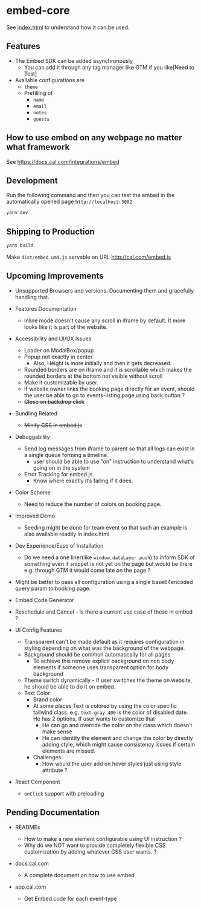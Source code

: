# embed-core

See [index.html](index.html) to understand how it can be used.

## Features

- The Embed SDK can be added asynchronously
  - You can add it through any tag manager like GTM if you like[Need to Test]
- Available configurations are
  - `theme`
  - Prefilling of
    - `name`
    - `email`
    - `notes`
    - `guests`

## How to use embed on any webpage no matter what framework
See <https://docs.cal.com/integrations/embed>

## Development

Run the following command and then you can test the embed in the automatically opened page `http://localhost:3002`

```bash
yarn dev
```

## Shipping to Production

```bash
yarn build
```

Make `dist/embed.umd.js` servable on URL <http://cal.com/embed.js>

## Upcoming Improvements

- Unsupported Browsers and versions. Documenting them and gracefully handling that.
- Features Documentation
  - Inline mode doesn't cause any scroll in iframe by default. It more looks like it is part of the website.
- Accessibility and UI/UX Issues
  - Loader on ModalBox/popup
  - Popup not exactly in center. 
    - Also, Height is more initially and then it gets decreased.
  - Rounded borders are on iframe and it is scrollable which makes the rounded borders at the bottom not visible without scroll
  - Make it customizable by user.
  - If website owner links the booking page directly for an event, should the user be able to go to events-listing page using back button ?
  - ~~Close on backdrop click~~

- Bundling Related
  - ~~Minify CSS in embed.js~~

- Debuggability
  - Send log messages from iframe to parent so that all logs can exist in a single queue forming a timeline.
    - user should be able to use "on" instruction to understand what's going on in the system
  - Error Tracking for embed.js
    - Know where exactly it’s failing if it does.
- Color Scheme
  - Need to reduce the number of colors on booking page. 
- Improved Demo
  - Seeding might be done for team event so that such an example is also available readily in index.html

- Dev Experience/Ease of Installation
  - Do we need a one liner(like `window.dataLayer.push`) to inform SDK of something even if snippet is not yet on the page but would be there e.g. through GTM it would come late on the page ?
- Might be better to pass all configuration using a single base64encoded query param to booking page.
- Embed Code Generator
- Reschedule and Cancel - Is there a current use case of these in embed ?
- UI Config Features
  - Transparent can't be made default as it requires configuration in styling depending on what was the background of the webpage.
  - Background should be common automatically for all pages
    - To achieve this remove explicit background on non body elements if someone uses transparent option for body background
  - Theme switch dynamically - If user switches the theme on website, he should be able to do it on embed.
  - Text Color
    - Brand color
    - At some places Text is colored by using the color specific tailwind class. e.g. `text-gray-400` is the color of disabled date. He has 2 options, If user wants to customize that
      - He can go and override the color on the class which doesn’t make sense
      - He can identify the element and change the color by directly adding style, which might cause consistency issues if certain elements are missed.
    - Challenges
      - How would the user add on hover styles just using style attribute ?
- React Component
  - `onClick` support with preloading

## Pending Documentation

- READMEs
  - How to make a new element configurable using UI instruction ?
  - Why do we NOT want to provide completely flexible CSS customization by adding whatever CSS user wants. ?

- docs.cal.com
  - A complete document on how to use embed

- app.cal.com
  - Get Embed code for each event-type
